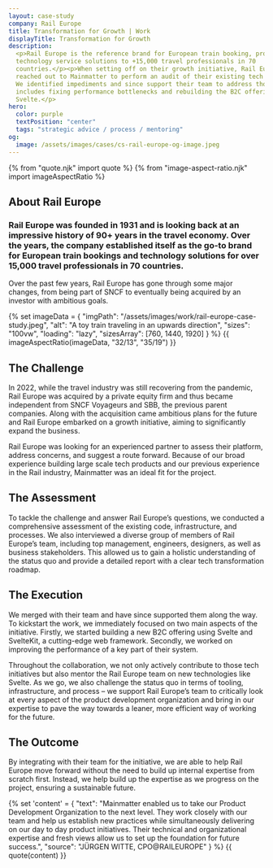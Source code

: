 ```yaml
---
layout: case-study
company: Rail Europe
title: Transformation for Growth | Work
displayTitle: Transformation for Growth
description:
  <p>Rail Europe is the reference brand for European train booking, providing
  technology service solutions to +15,000 travel professionals in 70
  countries.</p><p>When setting off on their growth initiative, Rail Europe
  reached out to Mainmatter to perform an audit of their existing tech platform.
  We identified impediments and since support their team to address those which
  includes fixing performance bottlenecks and rebuilding the B2C offering in
  Svelte.</p>
hero: 
  color: purple
  textPosition: "center"
  tags: "strategic advice / process / mentoring"
og: 
  image: /assets/images/cases/cs-rail-europe-og-image.jpeg
---
```


{% from "quote.njk" import quote %}
{% from "image-aspect-ratio.njk" import imageAspectRatio %}

<div class="case-study__section">
  <h2 class="case-study__heading h5">About Rail Europe</h2>
  <div class="case-study__text">
    <h3 class="h4">Rail Europe was founded in 1931 and is looking back at an impressive history of 90+ years in the travel economy. Over the years, the company established itself as the go-to brand for European train bookings and technology solutions for over 15,000 travel professionals in 70 countries.</h3>
    <p>Over the past few years, Rail Europe has gone through some major changes, from being part of SNCF to eventually being acquired by an investor with ambitious goals.</p>
  </div>
</div>

<section class="case-study__section">
  {% set imageData = {
    "imgPath": "/assets/images/work/rail-europe-case-study.jpeg",
    "alt": "A toy train traveling in an upwards direction",
    "sizes": "100vw",
    "loading": "lazy",
    "sizesArray": [760, 1440, 1920]
  } %}
  {{ imageAspectRatio(imageData, "32/13", "35/19") }}
</section>

<div class="case-study__section">
  <h2 class="case-study__heading h5">The Challenge</h2>
  <div class="case-study__text">
    <p>In 2022, while the travel industry was still recovering from the pandemic, Rail Europe was acquired by a private equity firm and thus became independent from SNCF Voyageurs and SBB, the previous parent companies. Along with the acquisition came ambitious plans for the future and Rail Europe embarked on a growth initiative, aiming to significantly expand the business.</p>
    <p>Rail Europe was looking for an experienced partner to assess their platform, address concerns, and suggest a route forward. Because of our broad experience building large scale tech products and our previous experience in the Rail industry, Mainmatter was an ideal fit for the project.</p>
  </div>
</div>

<div class="case-study__section">
  <h2 class="case-study__heading h5">The Assessment</h2>
  <div class="case-study__text">
    <p>To tackle the challenge and answer Rail Europe’s questions, we conducted a comprehensive assessment of the existing code, infrastructure, and processes. We also interviewed a diverse group of members of Rail Europe’s team, including top management, engineers, designers, as well as business stakeholders. This allowed us to gain a holistic understanding of the status quo and provide a detailed report with a clear tech transformation roadmap.</p>
  </div>
</div>

<div class="case-study__section">
  <h2 class="case-study__heading h5">The Execution</h2>
  <div class="case-study__text">
    <p>We merged with their team and have since supported them along the way. To kickstart the work, we immediately focused on two main aspects of the initiative. Firstly, we started building a new B2C offering using Svelte and SvelteKit, a cutting-edge web framework. Secondly, we worked on improving the performance of a key part of their system.</p>
    <p>Throughout the collaboration, we not only actively contribute to those tech initiatives but also mentor the Rail Europe team on new technologies like Svelte. As we go, we also challenge the status quo in terms of tooling, infrastructure, and process – we support Rail Europe’s team to critically look at every aspect of the product development organization and bring in our expertise to pave the way towards a leaner, more efficient way of working for the future.</p>
  </div>
</div>

<div class="case-study__section">
  <h2 class="case-study__heading h5">The Outcome</h2>
  <div class="case-study__text">
    <p>By integrating with their team for the initiative, we are able to help Rail Europe move forward without the need to build up internal expertise from scratch first. Instead, we help build up the expertise as we progress on the project, ensuring a sustainable future.</p>
  </div>
</div>

{% set 'content' = {
  "text": "Mainmatter enabled us to take our Product Development Organization to the next level. They work closely with our team and help us establish new practices while simultaneously delivering on our day to day product initiatives. Their technical and organizational expertise and fresh views allow us to set up the foundation for future success.",
  "source": "JÜRGEN WITTE, CPO@RAILEUROPE"
} %} {{ quote(content) }}


